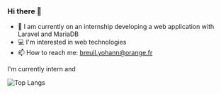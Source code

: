 ### Hi there 👋

- 🔭 I am currently on an internship developing a web application with Laravel and MariaDB
- 💻 I'm interested in web technologies
- 📫 How to reach me: breuil.yohann@orange.fr

I'm currently intern and 

![Top Langs](https://github-readme-stats.vercel.app/api/top-langs/?username=DJYohann&layout=compact)
